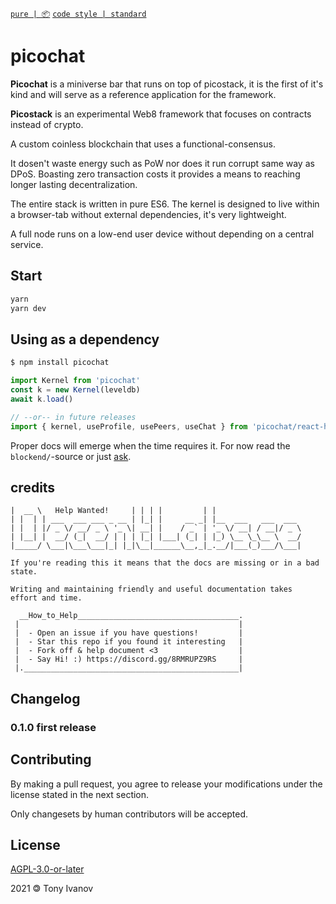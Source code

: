 [`pure | 📦`](https://github.com/telamon/create-pure)
[`code style | standard`](https://standardjs.com/)
# picochat

**Picochat** is a miniverse bar that runs on top of picostack, it is the first of it's kind and will serve as a reference application for the framework.

**Picostack** is an experimental Web8 framework that focuses on contracts instead of crypto.

A custom coinless blockchain that uses a functional-consensus.

It dosen't waste energy such as PoW nor does it run corrupt same way as DPoS.
Boasting zero transaction costs it provides a means to reaching longer lasting decentralization.

The entire stack is written in pure ES6. The kernel is designed to live within a browser-tab without external dependencies, it's very lightweight.

A full node runs on a low-end user device without depending on a central service.

## Start

```bash
yarn
yarn dev
```

## Using as a dependency

```bash
$ npm install picochat
```

```js
import Kernel from 'picochat'
const k = new Kernel(leveldb)
await k.load()

// --or-- in future releases
import { kernel, useProfile, usePeers, useChat } from 'picochat/react-hooks'
```

Proper docs will emerge when the time requires it.
For now read the `blockend/`-source or just [ask](https://github.com/telamon/picochat/issues).

## credits
```ad
|  __ \   Help Wanted!     | | | |         | |
| |  | | ___  ___ ___ _ __ | |_| |     __ _| |__  ___   ___  ___
| |  | |/ _ \/ __/ _ \ '_ \| __| |    / _` | '_ \/ __| / __|/ _ \
| |__| |  __/ (_|  __/ | | | |_| |___| (_| | |_) \__ \_\__ \  __/
|_____/ \___|\___\___|_| |_|\__|______\__,_|_.__/|___(_)___/\___|

If you're reading this it means that the docs are missing or in a bad state.

Writing and maintaining friendly and useful documentation takes
effort and time.

  __How_to_Help____________________________________.
 |                                                 |
 |  - Open an issue if you have questions!         |
 |  - Star this repo if you found it interesting   |
 |  - Fork off & help document <3                  |
 |  - Say Hi! :) https://discord.gg/8RMRUPZ9RS     |
 |.________________________________________________|
```
## Changelog

### 0.1.0 first release

## Contributing

By making a pull request, you agree to release your modifications under
the license stated in the next section.

Only changesets by human contributors will be accepted.

## License

[AGPL-3.0-or-later](./LICENSE)

2021 &#x1f12f; Tony Ivanov
